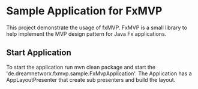 # Sample Application for FxMVP

 This project demonstrate the usage of fxMVP. FxMVP is a small library to help
 implement the MVP design pattern for Java Fx applications.

 ## Start Application

 To start the application run mvn clean package and start the 'de.dreamnetworx.fxmvp.sample.FxMvpApplication'.
 The Application has a AppLayoutPresenter that create sub presenters and build the layout.

